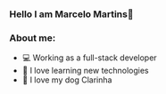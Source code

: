 ### Hello I am Marcelo Martins👋

<!--
**marcelorambomartins/marcelorambomartins** is a ✨ _special_ ✨ repository because its `README.md` (this file) appears on your GitHub profile.

Here are some ideas to get you started:

- 🔭 I’m currently working on ...
- 🌱 I’m currently learning ...
- 👯 I’m looking to collaborate on ...
- 🤔 I’m looking for help with ...
- 💬 Ask me about ...
- 📫 How to reach me: ...
- 😄 Pronouns: ...
- ⚡ Fun fact: ...
-->

### About me:
- 💻 Working as a full-stack developer
- 💜 I love learning new technologies
- 🐶 I love my dog Clarinha
